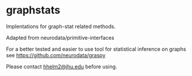 # graphstats
Implentations for graph-stat related methods.

Adapted from neurodata/primitive-interfaces

For a better tested and easier to use tool for statistical inference on graphs see https://github.com/neurodata/graspy

Please contact hhelm2@jhu.edu before using.
